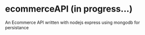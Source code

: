 # ecommerceAPI (in progress...)

An Ecommerce API written with nodejs express using mongodb for persistance
